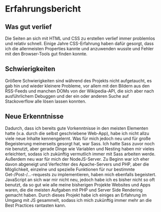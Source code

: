 # Erfahrungsbericht

## Was gut verlief

Die Seiten an sich mit HTML und CSS zu erstellen verlief immer problemlos und relativ schnell. Einige Jahre CSS-Erfahrung haben dafür gesorgt, dass ich die allermeisten Properties kannte und anzuwenden wusste und Fehler mit den Browser-Tools gut finden konnte.

## Schwierigkeiten

Größere Schwierigkeiten sind während des Projekts nicht aufgetaucht, es gab hin und wieder kleinere Probleme, vor allem mit den Bildern aus den RSS-Feeds und manchen DOMs von der Wikipedia-API, die sich aber nach ausführlichem Debuggen und der ein oder anderen Suche auf Stackoverflow alle lösen lassen konnten.

## Neue Erkenntnisse

Dadurch, dass ich bereits gute Vorkenntnisse in den meisten Elementen hatte (v.a. durch die selbst geschriebene Web-App), habe ich nicht allzu viele neue Inhalte kennengelernt.
Was für mich jedoch neu und für große Begeisterung meinerseits gesorgt hat, war Sass. Ich hatte Sass zuvor noch nie benutzt, aber gerade Dinge wie Variablen und Nesting haben mir vieles erleichtert, sodass ich zukünftig vermutlich immer mit Sass arbeiten werde.
Außerdem neu war für mich der NodeJS-Server. Zu Beginn war ich eher davon abgeneigt und Verfechter des Apache-Servers und PHP, aber die Möglichkeit, einzelne und spezielle Funktionen für nur bestimmte Get-/Post-/...-requests zu implementieren, haben mich ebenfalls begeistert.
JavaScript an sich war mir nicht neu, jedoch habe ich es bisher nicht so oft benutzt, da so gut wie alle meine bisherigen Projekte Websites und Apps waren, die die meisten Aufgaben mit PHP und Server Side Rendering gemacht haben. Durch dieses Projekt habe ich einiges an Erfahrung im Umgang mit JS gesammelt, sodass ich mich zukünftig immer mehr an die Best Practices rantasten kann.
